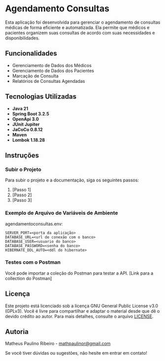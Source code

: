 # Agendamento Consultas

Esta aplicação foi desenvolvida para gerenciar o agendamento de consultas médicas de forma eficiente e automatizada. Ela permite que médicos e pacientes organizem suas consultas de acordo com suas necessidades e disponibilidades.

## Funcionalidades

- Gerenciamento de Dados dos Médicos
- Gerenciamento de Dados dos Pacientes
- Marcação de Consulta
- Relatórios de Consultas Agendadas

## Tecnologias Utilizadas

- **Java 21**
- **Spring Boot 3.2.5**
- **OpenApi 3.0**
- **JUnit Jupiter**
- **JaCoCo 0.8.12**
- **Maven**
- **Lombok 1.18.28**

## Instruções

### Subir o Projeto

Para subir o projeto e a documentação, siga os seguintes passos:

1. [Passo 1]
2. [Passo 2]
3. [Passo 3]

### Exemplo de Arquivo de Variáveis de Ambiente

agendamentoconsultas.env:

```env
SERVER_PORT=<porta da aplicação>
DATABASE_URL=<url de conexão com o banco>
DATABASE_USER=<usuario do banco>
DATABASE_PASSWORD=<senha do banco>
HIBERNATE_DDL_AUTO=<ddl do hibernate>
```

### Testes com o Postman

Você pode importar a coleção do Postman para testar a API. [Link para a collection do Postman]

## Licença

Este projeto está licenciado sob a licença GNU General Public License v3.0 (GPLv3). Você é livre para compartilhar e adaptar o material desde que dê o devido crédito ao autor. Para mais detalhes, consulte o arquivo [LICENSE](LICENSE).

## Autoria

Matheus Paulino Ribeiro - <mathpaulinor@gmail.com>

Se você tiver dúvidas ou sugestões, não hesite em entrar em contato!
